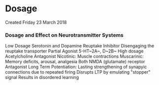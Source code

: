 # Dosage
Created Friday 23 March 2018

### Dosage and Effect on Neurotransmitter Systems
Low Dosage
Serotonin and Dopamine
Reuptake Inhibitor
Disengaging the reuptake transporter
Partial Agonist
5-HT~2A~, D~2B~
High dosage
Acetylcholine
Antagonist
Nicotinic: Muscle contractions
Muscarinic: Memory deficits, arousal, analgesia
Both
NMDA (glutamate) receptor
Antagonist
Long Term Potentiation: Lasting strengthening of synapyic connections due to repeated firing
Disrupts LTP by emulating "stopper" signal
Results in disordered learning


